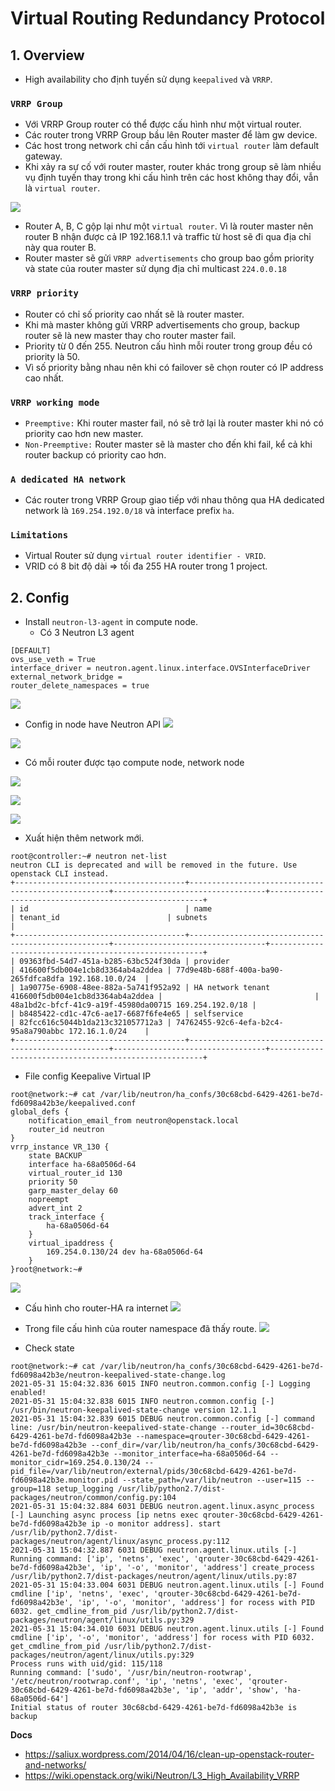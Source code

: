 # Virtual Routing Redundancy Protocol
## 1. Overview
- High availability cho định tuyến sử dụng `keepalived` và `VRRP`.

### `VRRP Group` 
- Với VRRP Group router có thể được cấu hình như một virtual router.
- Các router trong VRRP Group bầu lên Router master để làm gw device.
- Các host trong network chỉ cần cấu hình tới `virtual router` làm default gateway.
- Khi xảy ra sự cố với router master, router khác trong group sẽ làm nhiều vụ định tuyến thay trong khi cấu hình trên các host không thay đổi, vẫn là `virtual router`.

![](https://i.ibb.co/x6D9rbn/Screenshot-from-2021-05-31-14-21-07.png)

- Router A, B, C gộp lại như một `virtual router`. Vì là router master nên router B nhận được cả IP 192.168.1.1 và traffic từ host sẽ đi qua địa chỉ này qua router B.
- Router master sẽ gửi `VRRP advertisements` cho group bao gồm priority và state của router master sử dụng địa chỉ multicast `224.0.0.18`

### `VRRP priority`
- Router có chỉ số priority cao nhất sẽ là router master.
- Khi mà master không gửi VRRP advertisements cho group, backup router sẽ là new master thay cho router master fail.
- Priority từ 0 đến 255. Neutron cấu hình mỗi router trong group đều có priority là 50.
- Vì số priority bằng nhau nên khi có failover sẽ chọn router có IP address cao nhất.

### `VRRP working mode`
- `Preemptive:` Khi router master fail, nó sẽ trở lại là router master khi nó có priority cao hơn new master.
- `Non-Preemptive:` Router master sẽ là master cho đến khi fail, kể cả khi router backup có priority cao hơn.

### `A dedicated HA network`
- Các router trong VRRP Group giao tiếp với nhau thông qua HA dedicated network là `169.254.192.0/18` và interface prefix `ha`.

### `Limitations`
- Virtual Router sử dụng `virtual router identifier - VRID`. 
- VRID có 8 bit độ dài => tối đa 255 HA router trong 1 project.

## 2. Config 
- Install `neutron-l3-agent` in compute node.
  + Có 3 Neutron L3 agent
```
[DEFAULT]
ovs_use_veth = True
interface_driver = neutron.agent.linux.interface.OVSInterfaceDriver
external_network_bridge =
router_delete_namespaces = true
```
![](https://i.ibb.co/BC5xWf0/Screenshot-from-2021-05-31-14-47-38.png)

- Config in node have Neutron API
![](https://i.ibb.co/3h1qGtX/Screenshot-from-2021-05-31-14-50-47.png)

![](https://i.ibb.co/16t7842/Screenshot-from-2021-05-31-14-53-34.png)

- Có mỗi router được tạo compute node, network node

![](https://i.ibb.co/9YbwkLb/Screenshot-from-2021-05-31-14-54-33.png)

![](https://i.ibb.co/JkYgc5k/Screenshot-from-2021-05-31-14-55-47.png)

![](https://i.ibb.co/SR8y4t5/Screenshot-from-2021-05-31-14-56-26.png)

- Xuất hiện thêm network mới.
```
root@controller:~# neutron net-list
neutron CLI is deprecated and will be removed in the future. Use openstack CLI instead.
+--------------------------------------+----------------------------------------------------+----------------------------------+-------------------------------------------------------+
| id                                   | name                                               | tenant_id                        | subnets                                               |
+--------------------------------------+----------------------------------------------------+----------------------------------+-------------------------------------------------------+
| 09363fbd-54d7-451a-b285-63bc524f30da | provider                                           | 416600f5db004e1cb8d3364ab4a2ddea | 77d9e48b-688f-400a-ba90-265fdfca8dfa 192.168.10.0/24  |
| 1a90775e-6908-48ee-882a-5a741f952a92 | HA network tenant 416600f5db004e1cb8d3364ab4a2ddea |                                  | 48a1bd2c-bfcf-41c9-a19f-45980da00715 169.254.192.0/18 |
| b8485422-cd1c-47c6-ae17-6687f6fe4e65 | selfservice                                        | 82fcc616c5044b1da213c321057712a3 | 74762455-92c6-4efa-b2c4-95a8a790abbc 172.16.1.0/24    |
+--------------------------------------+----------------------------------------------------+----------------------------------+-------------------------------------------------------+
```

- File config Keepalive Virtual IP
```
root@network:~# cat /var/lib/neutron/ha_confs/30c68cbd-6429-4261-be7d-fd6098a42b3e/keepalived.conf 
global_defs {
    notification_email_from neutron@openstack.local
    router_id neutron
}
vrrp_instance VR_130 {
    state BACKUP
    interface ha-68a0506d-64
    virtual_router_id 130
    priority 50
    garp_master_delay 60
    nopreempt
    advert_int 2
    track_interface {
        ha-68a0506d-64
    }
    virtual_ipaddress {
        169.254.0.130/24 dev ha-68a0506d-64
    }
}root@network:~# 
```



![](https://i.ibb.co/ncVVCF3/Screenshot-from-2021-05-31-14-59-33.png)

- Cấu hình cho router-HA ra internet 
![](https://i.ibb.co/NjdTz4w/Screenshot-from-2021-05-31-15-15-15.png)

- Trong file cấu hình của router namespace đã thấy route.
![](https://i.ibb.co/HXcstKg/Screenshot-from-2021-05-31-15-16-27.png)

- Check state
```
root@network:~# cat /var/lib/neutron/ha_confs/30c68cbd-6429-4261-be7d-fd6098a42b3e/neutron-keepalived-state-change.log 
2021-05-31 15:04:32.836 6015 INFO neutron.common.config [-] Logging enabled!
2021-05-31 15:04:32.838 6015 INFO neutron.common.config [-] /usr/bin/neutron-keepalived-state-change version 12.1.1
2021-05-31 15:04:32.839 6015 DEBUG neutron.common.config [-] command line: /usr/bin/neutron-keepalived-state-change --router_id=30c68cbd-6429-4261-be7d-fd6098a42b3e --namespace=qrouter-30c68cbd-6429-4261-be7d-fd6098a42b3e --conf_dir=/var/lib/neutron/ha_confs/30c68cbd-6429-4261-be7d-fd6098a42b3e --monitor_interface=ha-68a0506d-64 --monitor_cidr=169.254.0.130/24 --pid_file=/var/lib/neutron/external/pids/30c68cbd-6429-4261-be7d-fd6098a42b3e.monitor.pid --state_path=/var/lib/neutron --user=115 --group=118 setup_logging /usr/lib/python2.7/dist-packages/neutron/common/config.py:104
2021-05-31 15:04:32.884 6031 DEBUG neutron.agent.linux.async_process [-] Launching async process [ip netns exec qrouter-30c68cbd-6429-4261-be7d-fd6098a42b3e ip -o monitor address]. start /usr/lib/python2.7/dist-packages/neutron/agent/linux/async_process.py:112
2021-05-31 15:04:32.887 6031 DEBUG neutron.agent.linux.utils [-] Running command: ['ip', 'netns', 'exec', 'qrouter-30c68cbd-6429-4261-be7d-fd6098a42b3e', 'ip', '-o', 'monitor', 'address'] create_process /usr/lib/python2.7/dist-packages/neutron/agent/linux/utils.py:87
2021-05-31 15:04:33.004 6031 DEBUG neutron.agent.linux.utils [-] Found cmdline ['ip', 'netns', 'exec', 'qrouter-30c68cbd-6429-4261-be7d-fd6098a42b3e', 'ip', '-o', 'monitor', 'address'] for rocess with PID 6032. get_cmdline_from_pid /usr/lib/python2.7/dist-packages/neutron/agent/linux/utils.py:329
2021-05-31 15:04:34.010 6031 DEBUG neutron.agent.linux.utils [-] Found cmdline ['ip', '-o', 'monitor', 'address'] for rocess with PID 6032. get_cmdline_from_pid /usr/lib/python2.7/dist-packages/neutron/agent/linux/utils.py:329
Process runs with uid/gid: 115/118
Running command: ['sudo', '/usr/bin/neutron-rootwrap', '/etc/neutron/rootwrap.conf', 'ip', 'netns', 'exec', 'qrouter-30c68cbd-6429-4261-be7d-fd6098a42b3e', 'ip', 'addr', 'show', 'ha-68a0506d-64']
Initial status of router 30c68cbd-6429-4261-be7d-fd6098a42b3e is backup
```


__Docs__
- https://saliux.wordpress.com/2014/04/16/clean-up-openstack-router-and-networks/
- https://wiki.openstack.org/wiki/Neutron/L3_High_Availability_VRRP

